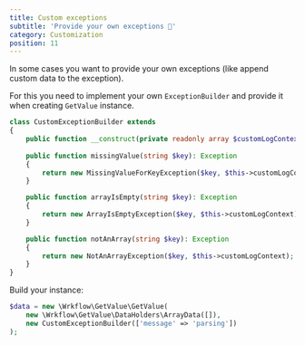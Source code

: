```yaml
---
title: Custom exceptions
subtitle: 'Provide your own exceptions 🚀'
category: Customization
position: 11
---
```


In some cases you want to provide your own exceptions (like append custom data to the exception).

For this you need to implement your own `ExceptionBuilder` and provide it when creating `GetValue` instance.

```php
class CustomExceptionBuilder extends 
{
    public function __construct(private readonly array $customLogContext) {}
    
    public function missingValue(string $key): Exception
    {
        return new MissingValueForKeyException($key, $this->customLogContext);
    }

    public function arrayIsEmpty(string $key): Exception
    {
        return new ArrayIsEmptyException($key, $this->customLogContext);
    }

    public function notAnArray(string $key): Exception
    {
        return new NotAnArrayException($key, $this->customLogContext);
    }
}
```

Build your instance:

```php
$data = new \Wrkflow\GetValue\GetValue(
    new \Wrkflow\GetValue\DataHolders\ArrayData([]), 
    new CustomExceptionBuilder(['message' => 'parsing'])
);
```
